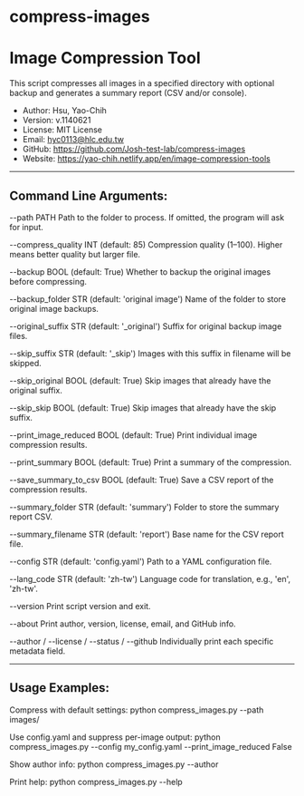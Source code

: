 # compress-images

Image Compression Tool
=======================

This script compresses all images in a specified directory with optional backup and generates a summary report (CSV and/or console).

- Author: Hsu, Yao-Chih
- Version: v.1140621
- License: MIT License
- Email: hyc0113@hlc.edu.tw
- GitHub: https://github.com/Josh-test-lab/compress-images
- Website: https://yao-chih.netlify.app/en/image-compression-tools

------------------------
Command Line Arguments:
------------------------

--path PATH
    Path to the folder to process. If omitted, the program will ask for input.

--compress_quality INT (default: 85)
    Compression quality (1–100). Higher means better quality but larger file.

--backup BOOL (default: True)
    Whether to backup the original images before compressing.

--backup_folder STR (default: 'original image')
    Name of the folder to store original image backups.

--original_suffix STR (default: '_original')
    Suffix for original backup image files.

--skip_suffix STR (default: '_skip')
    Images with this suffix in filename will be skipped.

--skip_original BOOL (default: True)
    Skip images that already have the original suffix.

--skip_skip BOOL (default: True)
    Skip images that already have the skip suffix.

--print_image_reduced BOOL (default: True)
    Print individual image compression results.

--print_summary BOOL (default: True)
    Print a summary of the compression.

--save_summary_to_csv BOOL (default: True)
    Save a CSV report of the compression results.

--summary_folder STR (default: 'summary')
    Folder to store the summary report CSV.

--summary_filename STR (default: 'report')
    Base name for the CSV report file.

--config STR (default: 'config.yaml')
    Path to a YAML configuration file.

--lang_code STR (default: 'zh-tw')
    Language code for translation, e.g., 'en', 'zh-tw'.

--version
    Print script version and exit.

--about
    Print author, version, license, email, and GitHub info.

--author / --license / --status / --github
    Individually print each specific metadata field.

------------------------
Usage Examples:
------------------------

Compress with default settings:
    python compress_images.py --path images/

Use config.yaml and suppress per-image output:
    python compress_images.py --config my_config.yaml --print_image_reduced False

Show author info:
    python compress_images.py --author

Print help:
    python compress_images.py --help
